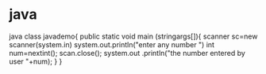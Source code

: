 # java
java
class javademo{
public static void main (stringargs[]){
scanner sc=new scanner(system.in)
system.out.println("enter any number ")
int num=nextint();
scan.close();
system.out .println("the number entered by user "+num);
}
}
